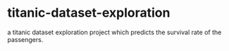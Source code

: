 # titanic-dataset-exploration

a titanic dataset exploration project which predicts the survival rate of the passengers.
